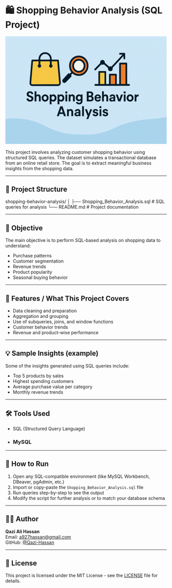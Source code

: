 

# 🛍️ Shopping Behavior Analysis (SQL Project)

![Shopping Behavior Analysis](banner.png)


This project involves analyzing customer shopping behavior using structured SQL queries. The dataset simulates a transactional database from an online retail store. The goal is to extract meaningful business insights from the shopping data.

---

## 📂 Project Structure
shopping-behavior-analysis/ │ ├── Shopping_Behavior_Analysis.sql # SQL queries for analysis └── README.md # Project documentation


---

## 🎯 Objective

The main objective is to perform SQL-based analysis on shopping data to understand:
- Purchase patterns
- Customer segmentation
- Revenue trends
- Product popularity
- Seasonal buying behavior

---

## 📌 Features / What This Project Covers

- Data cleaning and preparation
- Aggregation and grouping
- Use of subqueries, joins, and window functions
- Customer behavior trends
- Revenue and product-wise performance

---

## 💡 Sample Insights (example)

Some of the insights generated using SQL queries include:
- Top 5 products by sales
- Highest spending customers
- Average purchase value per category
- Monthly revenue trends

---

## 🛠️ Tools Used

- SQL (Structured Query Language)
- ### MySQL 

---

## 🚀 How to Run

1. Open any SQL-compatible environment (like MySQL Workbench, DBeaver, pgAdmin, etc.)
2. Import or copy-paste the `Shopping_Behavior_Analysis.sql` file
3. Run queries step-by-step to see the output
4. Modify the script for further analysis or to match your database schema

---

## 🧑‍💻 Author

**Qazi Ali Hassan**  
Email: a927hassan@gmail.com  
GitHub: [@Qazi-Hassan](https://github.com/Qazi-Hassan)

---

## 📄 License

This project is licensed under the MIT License - see the [LICENSE](LICENSE) file for details.
